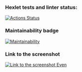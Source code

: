 ### Hexlet tests and linter status:
[![Actions Status](https://github.com/HiminaE/java-project-61/actions/workflows/hexlet-check.yml/badge.svg)](https://github.com/HiminaE/java-project-61/actions)

### Maintainability badge
[![Maintainability](https://api.codeclimate.com/v1/badges/aca98fde42b92fcc3afa/maintainability)](https://codeclimate.com/github/HiminaE/java-project-61/maintainability)

### Link to the screenshot
[![Link to the screenshot Even](https://drive.google.com/file/d/1_RZMT463A-CTsbIKhyKCKXbDUTUigHe4/view?usp=sharing)](https://drive.google.com/file/d/1_RZMT463A-CTsbIKhyKCKXbDUTUigHe4/view?usp=sharing)